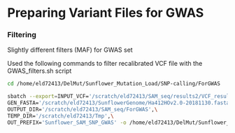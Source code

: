 # Preparing Variant Files for GWAS

### Filtering
Slightly different filters (MAF) for GWAS set

Used the following commands to filter recalibrated VCF file with the GWAS_filters.sh script
```bash
cd /home/eld72413/DelMut/Sunflower_Mutation_Load/SNP-calling/ForGWAS

sbatch --export=INPUT_VCF='/scratch/eld72413/SAM_seq/results2/VCF_results_new/Create_HC_Subset/New2/Variant_Recalibrator/Sunflower_SAM_SNP_Calling_snps.recalibrated.vcf.gz',\
GEN_FASTA='/scratch/eld72413/SunflowerGenome/Ha412HOv2.0-20181130.fasta',\
OUTPUT_DIR='/scratch/eld72413/SAM_seq/ForGWAS',\
TEMP_DIR='/scratch/eld72413/Tmp',\
OUT_PREFIX='Sunflower_SAM_SNP_GWAS' -o /home/eld72413/DelMut/Sunflower_Mutation_Load/SNP-calling/ForGWAS/GWASfilter.%j.out -e /home/eld72413/DelMut/Sunflower_Mutation_Load/SNP-calling/ForGWAS/GWASfilter.%j.err GWAS_filters.sh # Submitted batch job 5526751
```

